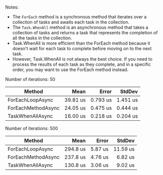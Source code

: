 ﻿Notes:

- The `ForEach` method is a synchronous method that iterates over a collection of tasks and awaits each task in the collection.
- The `Task.WhenAll` method is an asynchronous method that takes a collection of tasks and returns a task that represents the completion of all the tasks in the collection.
- Task.WhenAll is more efficient than the ForEach method because it doesn't wait for each task to complete before moving on to the next task.
- However, Task.WhenAll is not always the best choice. If you need to process the results of each task as they complete, and in a specific order, you may want to use the ForEach method instead.

Number of iterations: 50

| Method             |     Mean |    Error |   StdDev |
|--------------------|---------:|---------:|---------:|
| ForEachLoopAsync   | 39.81 us | 0.793 us | 1.451 us |
| ForEachMethodAsync | 24.05 us | 0.475 us | 0.444 us |
| TaskWhenAllAsync   | 16.00 us | 0.218 us | 0.204 us |

Number of iterations: 500


| Method             | Mean     | Error   | StdDev   |
|------------------- |---------:|--------:|---------:|
| ForEachLoopAsync   | 294.8 us | 5.87 us | 11.59 us |
| ForEachMethodAsync | 237.8 us | 4.76 us |  6.82 us |
| TaskWhenAllAsync   | 130.8 us | 3.06 us |  9.02 us |